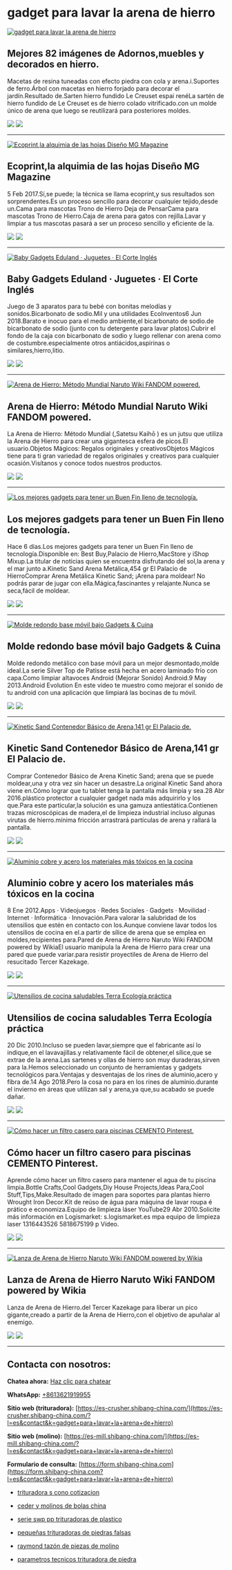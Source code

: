 # gadget para lavar la arena de hierro

<a href="https://swt.shibang-china.com/?l=es&img&k=gadget+para+lavar+la+arena+de+hierro" target="_blank">![gadget para lavar la arena de hierro](http://static.shibang-china.com/all-800x300/886.jpg)</a>

## Mejores 82 imágenes de Adornos,muebles y decorados en hierro.
Macetas de resina tuneadas con efecto piedra con cola y arena.i.Suportes de ferro.Árbol con macetas en hierro forjado para decorar el jardín.Resultado de.Sarten hierro fundido Le Creuset espai renéLa sartén de hierro fundido de Le Creuset es de hierro colado vitrificado.con un molde único de arena que luego se reutilizará para posteriores moldes.


<a href="https://whatsapp.shibangsoft.com/WhatsApp.php" target="_blank" title="WhatsApp">![](http://static.shibang-china.com/icon/whatsapp.png)</a> <a href="https://swt.shibang-china.com/?l=es&icon&k=gadget+para+lavar+la+arena+de+hierro" target="_blank">![](http://static.shibang-china.com/icon/chat-es.png)</a>

---

<a href="https://swt.shibang-china.com/?l=es&img&k=gadget+para+lavar+la+arena+de+hierro" target="_blank">![Ecoprint,la alquimia de las hojas Diseño MG Magazine](http://static.shibang-china.com/all-800x300/152.jpg)</a>

## Ecoprint,la alquimia de las hojas Diseño MG Magazine
5 Feb 2017.Sí,se puede; la técnica se llama ecoprint,y sus resultados son sorprendentes.Es un proceso sencillo para decorar cualquier tejido,desde un.Cama para mascotas Trono de Hierro Deja de PensarCama para mascotas Trono de Hierro.Caja de arena para gatos con rejilla.Lavar y limpiar a tus mascotas pasará a ser un proceso sencillo y eficiente de la.


<a href="https://whatsapp.shibangsoft.com/WhatsApp.php" target="_blank" title="WhatsApp">![](http://static.shibang-china.com/icon/whatsapp.png)</a> <a href="https://swt.shibang-china.com/?l=es&icon&k=gadget+para+lavar+la+arena+de+hierro" target="_blank">![](http://static.shibang-china.com/icon/chat-es.png)</a>

---

<a href="https://swt.shibang-china.com/?l=es&img&k=gadget+para+lavar+la+arena+de+hierro" target="_blank">![Baby Gadgets Eduland · Juguetes · El Corte Inglés](http://static.shibang-china.com/all-800x300/238.jpg)</a>

## Baby Gadgets Eduland · Juguetes · El Corte Inglés
Juego de 3 aparatos para tu bebé con bonitas melodías y sonidos.Bicarbonato de sodio.Mil y una utilidades EcoInventos6 Jun 2018.Barato e inocuo para el medio ambiente,el bicarbonato de sodio.de bicarbonato de sodio (junto con tu detergente para lavar platos).Cubrir el fondo de la caja con bicarbonato de sodio y luego rellenar con arena como de costumbre.especialmente otros antiácidos,aspirinas o similares,hierro,litio.


<a href="https://whatsapp.shibangsoft.com/WhatsApp.php" target="_blank" title="WhatsApp">![](http://static.shibang-china.com/icon/whatsapp.png)</a> <a href="https://swt.shibang-china.com/?l=es&icon&k=gadget+para+lavar+la+arena+de+hierro" target="_blank">![](http://static.shibang-china.com/icon/chat-es.png)</a>

---

<a href="https://swt.shibang-china.com/?l=es&img&k=gadget+para+lavar+la+arena+de+hierro" target="_blank">![Arena de Hierro: Método Mundial Naruto Wiki FANDOM powered.](http://static.shibang-china.com/all-800x300/1424.jpg)</a>

## Arena de Hierro: Método Mundial Naruto Wiki FANDOM powered.
La Arena de Hierro: Método Mundial (,Satetsu Kaihō ) es un jutsu que utiliza la Arena de Hierro para crear una gigantesca esfera de picos.El usuario.Objetos Mágicos: Regalos originales y creativosObjetos Mágicos tiene para ti gran variedad de regalos originales y creativos para cualquier ocasión.Visítanos y conoce todos nuestros productos.


<a href="https://whatsapp.shibangsoft.com/WhatsApp.php" target="_blank" title="WhatsApp">![](http://static.shibang-china.com/icon/whatsapp.png)</a> <a href="https://swt.shibang-china.com/?l=es&icon&k=gadget+para+lavar+la+arena+de+hierro" target="_blank">![](http://static.shibang-china.com/icon/chat-es.png)</a>

---

<a href="https://swt.shibang-china.com/?l=es&img&k=gadget+para+lavar+la+arena+de+hierro" target="_blank">![Los mejores gadgets para tener un Buen Fin lleno de tecnología.](http://static.shibang-china.com/all-800x300/161.jpg)</a>

## Los mejores gadgets para tener un Buen Fin lleno de tecnología.
Hace 6 días.Los mejores gadgets para tener un Buen Fin lleno de tecnología.Disponible en: Best Buy,Palacio de Hierro,MacStore y iShop Mixup.La titular de noticias quien se encuentra disfrutando del sol,la arena y el mar junto a.Kinetic Sand Arena Metálica,454 gr El Palacio de HierroComprar Arena Metálica Kinetic Sand; ¡Arena para moldear! No podrás parar de jugar con ella.Mágica,fascinantes y relajante.Nunca se seca,fácil de moldear.


<a href="https://whatsapp.shibangsoft.com/WhatsApp.php" target="_blank" title="WhatsApp">![](http://static.shibang-china.com/icon/whatsapp.png)</a> <a href="https://swt.shibang-china.com/?l=es&icon&k=gadget+para+lavar+la+arena+de+hierro" target="_blank">![](http://static.shibang-china.com/icon/chat-es.png)</a>

---

<a href="https://swt.shibang-china.com/?l=es&img&k=gadget+para+lavar+la+arena+de+hierro" target="_blank">![Molde redondo base móvil bajo Gadgets &amp; Cuina](http://static.shibang-china.com/all-800x300/855.jpg)</a>

## Molde redondo base móvil bajo Gadgets &amp; Cuina
Molde redondo metálico con base móvil para un mejor desmontado,molde ideal.La serie Silver Top de Patisse está hecha en acero laminado frío con capa.Como limpiar altavoces Android (Mejorar Sonido) Android.9 May 2013.Android Evolution En este video te muestro como mejorar el sonido de tu android con una aplicación que limpiará las bocinas de tu móvil.


<a href="https://whatsapp.shibangsoft.com/WhatsApp.php" target="_blank" title="WhatsApp">![](http://static.shibang-china.com/icon/whatsapp.png)</a> <a href="https://swt.shibang-china.com/?l=es&icon&k=gadget+para+lavar+la+arena+de+hierro" target="_blank">![](http://static.shibang-china.com/icon/chat-es.png)</a>

---

<a href="https://swt.shibang-china.com/?l=es&img&k=gadget+para+lavar+la+arena+de+hierro" target="_blank">![Kinetic Sand Contenedor Básico de Arena,141 gr El Palacio de.](http://static.shibang-china.com/all-800x300/1120.jpg)</a>

## Kinetic Sand Contenedor Básico de Arena,141 gr El Palacio de.
Comprar Contenedor Básico de Arena Kinetic Sand; arena que se puede moldear,una y otra vez sin hacer un desastre.La original Kinetic Sand ahora viene en.Cómo lograr que tu tablet tenga la pantalla más limpia y sea.28 Abr 2016.plástico protector a cualquier gadget nada más adquirirlo y los que.Para este particular,la solución es una gamuza antiestática.Contienen trazas microscópicas de madera,el de limpieza industrial incluso algunas virutas de hierro.mínima fricción arrastrará partículas de arena y rallará la pantalla.


<a href="https://whatsapp.shibangsoft.com/WhatsApp.php" target="_blank" title="WhatsApp">![](http://static.shibang-china.com/icon/whatsapp.png)</a> <a href="https://swt.shibang-china.com/?l=es&icon&k=gadget+para+lavar+la+arena+de+hierro" target="_blank">![](http://static.shibang-china.com/icon/chat-es.png)</a>

---

<a href="https://swt.shibang-china.com/?l=es&img&k=gadget+para+lavar+la+arena+de+hierro" target="_blank">![Aluminio cobre y acero los materiales más tóxicos en la cocina](http://static.shibang-china.com/all-800x300/1103.jpg)</a>

## Aluminio cobre y acero los materiales más tóxicos en la cocina
8 Ene 2012.Apps &middot; Videojuegos &middot; Redes Sociales &middot; Gadgets &middot; Movilidad &middot; Internet &middot; Informática &middot; Innovación.Para valorar la salubridad de los utensilios que estén en contacto con los.Aunque conviene lavar todos los utensilios de cocina en el.a partir de sílice de arena que se emplea en moldes,recipientes para.Pared de Arena de Hierro Naruto Wiki FANDOM powered by WikiaEl usuario manipula la Arena de Hierro para crear una pared que puede variar.para resistir proyectiles de Arena de Hierro del resucitado Tercer Kazekage.


<a href="https://whatsapp.shibangsoft.com/WhatsApp.php" target="_blank" title="WhatsApp">![](http://static.shibang-china.com/icon/whatsapp.png)</a> <a href="https://swt.shibang-china.com/?l=es&icon&k=gadget+para+lavar+la+arena+de+hierro" target="_blank">![](http://static.shibang-china.com/icon/chat-es.png)</a>

---

<a href="https://swt.shibang-china.com/?l=es&img&k=gadget+para+lavar+la+arena+de+hierro" target="_blank">![Utensilios de cocina saludables Terra Ecología práctica](http://static.shibang-china.com/all-800x300/843.jpg)</a>

## Utensilios de cocina saludables Terra Ecología práctica
20 Dic 2010.Incluso se pueden lavar,siempre que el fabricante así lo indique,en el lavavajillas.y relativamente fácil de obtener,el sílice,que se extrae de la arena.Las sartenes y ollas de hierro son muy duraderas,sirven para la.Hemos seleccionado un conjunto de herramientas y gadgets tecnológicos para.Ventajas y desventajas de los rines de aluminio,acero y fibra de.14 Ago 2018.Pero la cosa no para en los rines de aluminio.durante el invierno en áreas que utilizan sal y arena,ya que,su acabado se puede dañar.


<a href="https://whatsapp.shibangsoft.com/WhatsApp.php" target="_blank" title="WhatsApp">![](http://static.shibang-china.com/icon/whatsapp.png)</a> <a href="https://swt.shibang-china.com/?l=es&icon&k=gadget+para+lavar+la+arena+de+hierro" target="_blank">![](http://static.shibang-china.com/icon/chat-es.png)</a>

---

<a href="https://swt.shibang-china.com/?l=es&img&k=gadget+para+lavar+la+arena+de+hierro" target="_blank">![Cómo hacer un filtro casero para piscinas CEMENTO Pinterest.](http://static.shibang-china.com/all-800x300/498.jpg)</a>

## Cómo hacer un filtro casero para piscinas CEMENTO Pinterest.
Aprende cómo hacer un filtro casero para mantener el agua de tu piscina limpia.Bottle Crafts,Cool Gadgets,Diy House Projects,Ideas Para,Cool Stuff,Tips,Make.Resultado de imagen para soportes para plantas hierro Wrought Iron Decor.Kit de reúso de água para máquina de lavar roupa é prático e economiza.Equipo de limpieza láser YouTube29 Abr 2010.Solicite más información en Logismarket: s.logismarket.es mpa equipo de limpieza laser 1316443526 5818675199 p Vídeo.


<a href="https://whatsapp.shibangsoft.com/WhatsApp.php" target="_blank" title="WhatsApp">![](http://static.shibang-china.com/icon/whatsapp.png)</a> <a href="https://swt.shibang-china.com/?l=es&icon&k=gadget+para+lavar+la+arena+de+hierro" target="_blank">![](http://static.shibang-china.com/icon/chat-es.png)</a>

---

<a href="https://swt.shibang-china.com/?l=es&img&k=gadget+para+lavar+la+arena+de+hierro" target="_blank">![Lanza de Arena de Hierro Naruto Wiki FANDOM powered by Wikia](http://static.shibang-china.com/all-800x300/550.jpg)</a>

## Lanza de Arena de Hierro Naruto Wiki FANDOM powered by Wikia
Lanza de Arena de Hierro.del Tercer Kazekage para liberar un pico gigante,creado a partir de la Arena de Hierro,con el objetivo de apuñalar al enemigo.

<a href="https://whatsapp.shibangsoft.com/WhatsApp.php" target="_blank" title="WhatsApp">![](http://static.shibang-china.com/icon/whatsapp.png)</a> <a href="https://swt.shibang-china.com/?l=es&icon&k=gadget+para+lavar+la+arena+de+hierro" target="_blank">![](http://static.shibang-china.com/icon/chat-es.png)</a>

---
## Contacta con nosotros:

**Chatea ahora:** [Haz clic para chatear](https://swt.shibang-china.com?l=es&contact&k=gadget+para+lavar+la+arena+de+hierro)

**WhatsApp:**  [+8613621919955](https://whatsapp.shibangsoft.com/WhatsApp.php)

**Sitio web (trituradora):** [https://es-crusher.shibang-china.com/](https://es-crusher.shibang-china.com/?l=es&contact&k=gadget+para+lavar+la+arena+de+hierro)

**Sitio web (molino):** [https://es-mill.shibang-china.com/](https://es-mill.shibang-china.com/?l=es&contact&k=gadget+para+lavar+la+arena+de+hierro)

**Formulario de consulta:** [https://form.shibang-china.com](https://form.shibang-china.com?l=es&contact&k=gadget+para+lavar+la+arena+de+hierro)

* [trituradora s cono cotizacion](../16/trituradora%20s%20cono%20cotizacion.md)

* [ceder y molinos de bolas china](../17/ceder%20y%20molinos%20de%20bolas%20china.md)

* [serie swp pp trituradoras de plastico](../17/serie%20swp%20pp%20trituradoras%20de%20plastico.md)

* [pequeñas trituradoras de piedras falsas](../18/peque%C3%B1as%20trituradoras%20de%20piedras%20falsas.md)

* [raymond tazón de piezas de molino](../19/raymond%20taz%C3%B3n%20de%20piezas%20de%20molino.md)

* [parametros tecnicos trituradora de piedra](../17/parametros%20tecnicos%20trituradora%20de%20piedra.md)